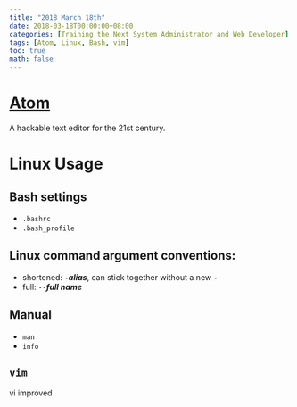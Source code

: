 ```yaml
---
title: "2018 March 18th"
date: 2018-03-18T00:00:00+08:00
categories: [Training the Next System Administrator and Web Developer]
tags: [Atom, Linux, Bash, vim]
toc: true
math: false
---
```


# [Atom](https://superdanby.github.io/Blog/atom-text-editor.html)

A hackable text editor for the 21st century.

# Linux Usage

## Bash settings

-	`.bashrc`
-	`.bash_profile`

## Linux command argument conventions:

-	shortened: `-`***alias***, can stick together without a new `-`
-	full: `--`***full name***

## Manual

-	`man`
-	`info`

## `vim`

vi improved
